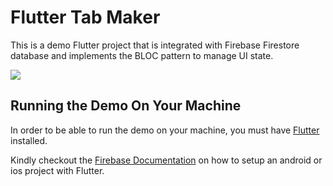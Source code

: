 # Flutter Tab Maker

This is a demo Flutter project that is integrated with Firebase Firestore database and implements the BLOC pattern to manage UI state.

![](https://firebasestorage.googleapis.com/v0/b/github-demo-9415c.appspot.com/o/Video-2018-10-01%2017.40.23.gif?alt=media&token=80e75cc6-7be1-409a-b68f-7d7c8020b8f0)

## Running the Demo On Your Machine

In order to be able to run the demo on your machine, you must have <a href="https://flutter.io/" target="_blank">Flutter</a> installed.

Kindly checkout the <a href="https://codelabs.developers.google.com/codelabs/flutter-firebase/#0" target="_blank">Firebase Documentation</a> on how to setup an android or ios project with Flutter.
